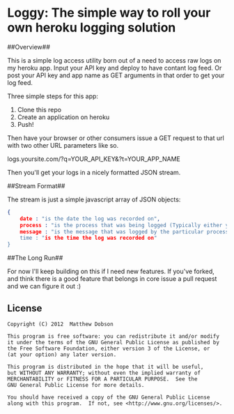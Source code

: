 Loggy: The simple way to roll your own heroku logging solution
==============================================================

##Overview##

This is a simple log access utility born out of a need to access raw logs on my heroku app. Input your API key and deploy to have contant log feed. Or post your API key and app name as GET arguments in that order to get your log feed.


Three simple steps for this app:

1. Clone this repo
2. Create an application on heroku
3. Push!

Then have your browser or other consumers issue a GET request to that url with two other URL parameters like so.

logs.yoursite.com/?q=YOUR_API_KEY&?t=YOUR_APP_NAME

Then you'll get your logs in a nicely formatted JSON stream. 

##Stream Format##

The stream is just a simple javascript array of JSON objects:
```json
{
	date : "is the date the log was recorded on",
	process : "is the process that was being logged (Typically either your application or heroku internals for routing)",
	message : "is the message that was logged by the particular process',
	time : "is the time the log was recorded on"
}
```
##The Long Run##

For now I'll keep building on this if I need new features. If you've forked, and think there is a good feature that belongs in core issue a pull request and we can figure it out :)

## License ##

    Copyright (C) 2012  Matthew Dobson

    This program is free software: you can redistribute it and/or modify
    it under the terms of the GNU General Public License as published by
    the Free Software Foundation, either version 3 of the License, or
    (at your option) any later version.

    This program is distributed in the hope that it will be useful,
    but WITHOUT ANY WARRANTY; without even the implied warranty of
    MERCHANTABILITY or FITNESS FOR A PARTICULAR PURPOSE.  See the
    GNU General Public License for more details.

    You should have received a copy of the GNU General Public License
    along with this program.  If not, see <http://www.gnu.org/licenses/>.
